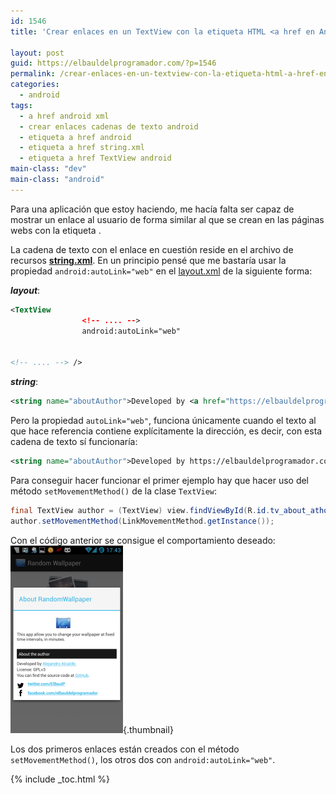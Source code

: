 ```yaml
---
id: 1546
title: 'Crear enlaces en un TextView con la etiqueta HTML <a href en Android'

layout: post
guid: https://elbauldelprogramador.com/?p=1546
permalink: /crear-enlaces-en-un-textview-con-la-etiqueta-html-a-href-en-android/
categories:
  - android
tags:
  - a href android xml
  - crear enlaces cadenas de texto android
  - etiqueta a href android
  - etiqueta a href string.xml
  - etiqueta a href TextView android
main-class: "dev"
main-class: "android"
---
```

Para una aplicación que estoy haciendo, me hacía falta ser capaz de mostrar un enlace al usuario de forma similar al que se crean en las páginas webs con la etiqueta *<a href=&#8221;&#8221;></a>*. 

La cadena de texto con el enlace en cuestión reside en el archivo de recursos **[string.xml][1]**. En un principio pensé que me bastaría usar la propiedad `android:autoLink="web"` en el [layout.xml][2] de la siguiente forma:  
  
<!--ad-->

  
***layout***:

```xml
<TextView
                <!-- .... -->
                android:autoLink="web"
                

<!-- .... --> />

```

***string***:

```xml
<string name="aboutAuthor">Developed by <a href="https://elbauldelprogramador.com">Alejandro Alcalde.</a></string>

```

Pero la propiedad `autoLink="web"`, funciona únicamente cuando el texto al que hace referencia contiene explícitamente la dirección, es decir, con esta cadena de texto sí funcionaría:

```xml
<string name="aboutAuthor">Developed by https://elbauldelprogramador.com</string>

```

Para conseguir hacer funcionar el primer ejemplo hay que hacer uso del método `setMovementMethod()` de la clase `TextView`:

```java
final TextView author = (TextView) view.findViewById(R.id.tv_about_athor);
author.setMovementMethod(LinkMovementMethod.getInstance());

```

Con el código anterior se consigue el comportamiento deseado:  
[<img src="/assets/img/2013/05/setMovementMethod-example-180x300.png" alt="enlaces en un textview android" width="180" height="300" class="aligncenter size-medium wp-image-1547" />][3]{.thumbnail}

Los dos primeros enlaces están creados con el método `setMovementMethod()`, los otros dos con `android:autoLink="web"`.



 [1]: /programacion-android-recursos-strings/
 [2]: /programacion-android-recursos-layout/
 [3]: /assets/img/2013/05/setMovementMethod-example.png

{% include _toc.html %}
